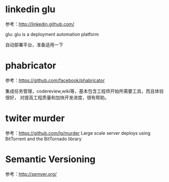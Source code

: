linkedin glu 
==============
参考：http://linkedin.github.com/

glu: glu is a deployment automation platform

自动部署平台，准备适用一下

phabricator
================
参考：https://github.com/facebook/phabricator

集成任务管理，codereview,wiki等，基本包含工程师开始所需要工具，而且体验很好，
对提高工程质量和加快开发进度，很有帮助。

twiter murder
===============
参考：https://github.com/lg/murder
Large scale server deploys using BitTorrent and the BitTornado library 

Semantic Versioning
==============
参考：http://semver.org/

